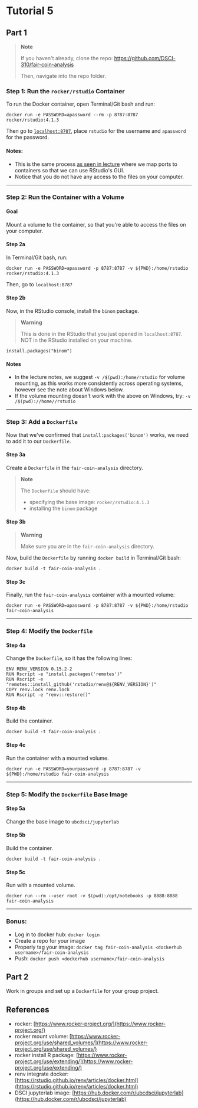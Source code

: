 # Tutorial 5

## Part 1

> **Note**
> 
> If you haven't already, clone the repo: https://github.com/DSCI-310/fair-coin-analysis
> 
> Then, navigate into the repo folder.


### Step 1: Run the `rocker/rstudio` Container
To run the Docker container, open Terminal/Git bash and run:

```
docker run -e PASSWORD=apassword --rm -p 8787:8787 rocker/rstudio:4.1.3
```
 
Then go to [`localhost:8787`](localhost:8787), place `rstudio` for the username and `apassword` for the password. 

#### Notes:
  - This is the same process [as seen in lecture](https://ubc-dsci.github.io/reproducible-and-trustworthy-workflows-for-data-science/materials/lectures/05-containerization.html#mapping-ports-to-containers-with-web-apps) where we map ports to containers so that we can use RStudio's GUI.
  - Notice that you do not have any access to the files on your computer.

---

### Step 2: Run the Container with a Volume

#### Goal
Mount a volume to the container, so that you're able to access the files on your computer.

#### Step 2a
In Terminal/Git bash, run: 

```
docker run -e PASSWORD=apassword -p 8787:8787 -v ${PWD}:/home/rstudio rocker/rstudio:4.1.3
```

Then, go to `localhost:8787`

#### Step 2b
Now, in the RStudio console, install the `binom` package.

> **Warning**
> 
> This is done in the RStudio that you just opened in `localhost:8787`. NOT in the RStudio installed on your machine.


```
install.packages("binom")
```

#### Notes
- In the lecture notes, we suggest `-v /$(pwd):/home/rstudio` for volume mounting, as this works more consistently across operating systems, however see the note about Windows below.
- If the volume mounting doesn't work with the above on Windows, try: `-v /$(pwd)://home//rstudio`

---

### Step 3: Add a `Dockerfile`

Now that we've confirmed that `install:packages('binom')` works, we need to add it to our `Dockerfile`. 

#### Step 3a
Create a `Dockerfile` in the `fair-coin-analysis` directory. 

> **Note**
>
> The `Dockerfile` should have:
> - specifying the base image: `rocker/rstudio:4.1.3`
> - installing the `binom` package


#### Step 3b

> **Warning**
>
> Make sure you are in the `fair-coin-analysis` directory.

Now, build the `Dockerfile` by running `docker build` in Terminal/Git bash:
 
```
docker build -t fair-coin-analysis .
```

#### Step 3c
Finally, run the `fair-coin-analysis` container with a mounted volume: 

```
docker run -e PASSWORD=apassword -p 8787:8787 -v ${PWD}:/home/rstudio fair-coin-analysis
```

---

### Step 4: Modify the `Dockerfile`

#### Step 4a
Change the `Dockerfile`, so it has the following lines:

```
ENV RENV_VERSION 0.15.2-2
RUN Rscript -e "install.packages('remotes')"
RUN Rscript -e "remotes::install_github('rstudio/renv@${RENV_VERSION}')"
COPY renv.lock renv.lock
RUN Rscript -e "renv::restore()"
```

#### Step 4b
Build the container.

```
docker build -t fair-coin-analysis .
```

#### Step 4c
Run the container with a mounted volume.

```
docker run -e PASSWORD=yourpassword -p 8787:8787 -v ${PWD}:/home/rstudio fair-coin-analysis
```

---

### Step 5: Modify the `Dockerfile` Base Image

#### Step 5a
Change the base image to `ubcdsci/jupyterlab`

#### Step 5b
Build the container.

 ```
 docker build -t fair-coin-analysis .
 ```

#### Step 5c
Run with a mounted volume.
```
docker run --rm --user root -v $(pwd):/opt/notebooks -p 8888:8888 fair-coin-analysis
```

---

### Bonus:
- Log in to docker hub: `docker login`
- Create a repo for your image
- Properly tag your image: `docker tag fair-coin-analysis <dockerhub username>/fair-coin-analysis`
- Push: `docker push <dockerhub username>/fair-coin-analysis`


## Part 2

Work in groups and set up a `Dockerfile` for your group project.


## References

- rocker: [https://www.rocker-project.org/](https://www.rocker-project.org/)
- rocker mount volume: [https://www.rocker-project.org/use/shared_volumes/](https://www.rocker-project.org/use/shared_volumes/)
- rocker install R package: [https://www.rocker-project.org/use/extending/](https://www.rocker-project.org/use/extending/)
- renv integrate docker: [https://rstudio.github.io/renv/articles/docker.html](https://rstudio.github.io/renv/articles/docker.html)
- DSCI jupyterlab image: [https://hub.docker.com/r/ubcdsci/jupyterlab](https://hub.docker.com/r/ubcdsci/jupyterlab)
